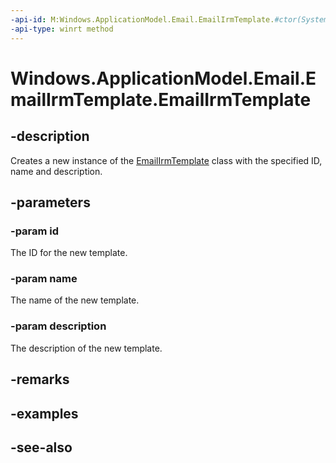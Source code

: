 ----api-id: M:Windows.ApplicationModel.Email.EmailIrmTemplate.#ctor(System.String,System.String,System.String)
-api-type: winrt method
---<!-- Method syntaxpublic EmailIrmTemplate(System.String id, System.String name, System.String description)--># Windows.ApplicationModel.Email.EmailIrmTemplate.EmailIrmTemplate## -descriptionCreates a new instance of the [EmailIrmTemplate](emailirmtemplate.md) class with the specified ID, name and description.## -parameters### -param idThe ID for the new template.### -param nameThe name of the new template.### -param descriptionThe description of the new template.## -remarks## -examples## -see-also